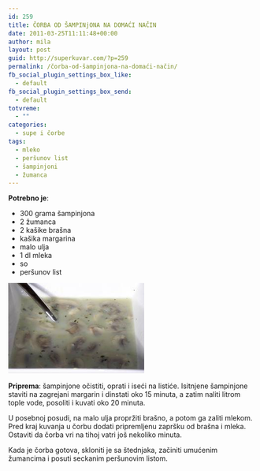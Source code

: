 ```yaml
---
id: 259
title: ČORBA OD ŠAMPINjONA NA DOMAĆI NAČIN
date: 2011-03-25T11:11:48+00:00
author: mila
layout: post
guid: http://superkuvar.com/?p=259
permalink: /čorba-od-šampinjona-na-domaći-način/
fb_social_plugin_settings_box_like:
  - default
fb_social_plugin_settings_box_send:
  - default
totvreme:
  - ""
categories:
  - supe i čorbe
tags:
  - mleko
  - peršunov list
  - šampinjoni
  - žumanca
---
```

**Potrebno je**:

  * 300 grama šampinjona
  * 2 žumanca
  * 2 kašike brašna
  * kašika margarina
  * malo ulja
  * 1 dl mleka
  * so
  * peršunov list

![sampinjoni corba](/wp-content/uploads/2011/03/sampinjonicorbadom1.jpg)

**Priprema**: šampinjone očistiti, oprati i iseći na listiće. Isitnjene šampinjone staviti na zagrejani margarin i dinstati oko 15 minuta, a zatim naliti litrom tople vode, posoliti i kuvati oko 20 minuta.

U posebnoj posudi, na malo ulja propržiti brašno, a potom ga zaliti mlekom. Pred kraj kuvanja u čorbu dodati pripremljenu zapršku od brašna i mleka. Ostaviti da čorba vri na tihoj vatri još nekoliko minuta.

Kada je čorba gotova, skloniti je sa štednjaka, začiniti umućenim žumancima i posuti seckanim peršunovim listom.